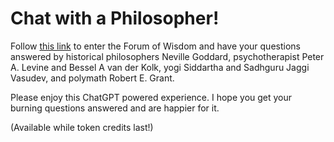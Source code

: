 # Chat with a Philosopher!

Follow [this link]([(https://personal-coach.streamlit.app/)]) to enter the Forum of Wisdom and have your questions answered by historical philosophers Neville Goddard, psychotherapist  Peter A. Levine and Bessel A van der Kolk, yogi Siddartha and Sadhguru Jaggi Vasudev, and polymath Robert E. Grant.

Please enjoy this ChatGPT powered experience.  I hope you get your burning questions answered and are happier for it.
 
(Available while token credits last!)
